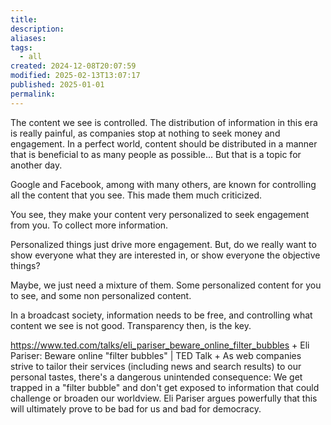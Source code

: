 ```yaml
---
title: 
description: 
aliases: 
tags:
  - all
created: 2024-12-08T20:07:59
modified: 2025-02-13T13:07:17
published: 2025-01-01
permalink: 
---
```


The content we see is controlled. The distribution of information in this era is really painful, as companies stop at nothing to seek money and engagement. In a perfect world, content should be distributed in a manner that is beneficial to as many people as possible... But that is a topic for another day.


Google and Facebook, among with many others, are known for controlling all the content that you see. This made them much criticized.

You see, they make your content very personalized to seek engagement from you. To collect more information.

Personalized things just drive more engagement. But, do we really want to show everyone what they are interested in, or show everyone the objective things?


Maybe, we just need a mixture of them. Some personalized content for you to see, and some non personalized content.

In a broadcast society, information needs to be free, and controlling what content we see is not good. Transparency then, is the key.


https://www.ted.com/talks/eli_pariser_beware_online_filter_bubbles + Eli Pariser: Beware online "filter bubbles" | TED Talk + As web companies strive to tailor their services (including news and search results) to our personal tastes, there's a dangerous unintended consequence: We get trapped in a "filter bubble" and don't get exposed to information that could challenge or broaden our worldview. Eli Pariser argues powerfully that this will ultimately prove to be bad for us and bad for democracy.
